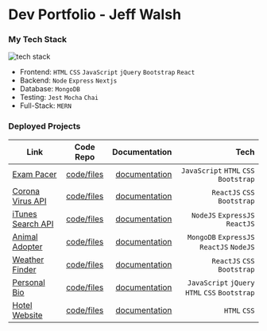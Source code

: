 
# Dev Portfolio - Jeff Walsh

### My Tech Stack
![tech stack](jeffpwalsh/techlogos.JPG)
 - Frontend: `HTML` `CSS` `JavaScript` `jQuery` `Bootstrap` `React`
 - Backend: `Node` `Express` `Nextjs`
 - Database: `MongoDB`
 - Testing: `Jest` `Mocha` `Chai`
 - Full-Stack: `MERN`
 
### Deployed Projects 

 | Link        | Code Repo      | Documentation | Tech     |
| ------------- |:-------------:| ------------:| ---------:|
| [Exam Pacer](http://exam.pacer.jeffwalsh.co.za/)| [code/files](https://github.com/jeffpwalsh/exam-pacer) | [documentation](https://github.com/jeffpwalsh/exam-pacer/blob/master/README.md) | `JavaScript` `HTML` `CSS` `Bootstrap`
| [Corona Virus API](https://jeffpwalsh-corona-virus-api.herokuapp.com/)| [code/files](https://github.com/jeffpwalsh/corona-virus-api) | [documentation](https://github.com/jeffpwalsh/corona-virus-api/blob/master/README.md) | `ReactJS` `CSS` `Bootstrap`
| [iTunes Search API](https://guarded-tor-84227.herokuapp.com/)| [code/files](https://github.com/jeffpwalsh/iTunes-Search-API) | [documentation](https://github.com/jeffpwalsh/iTunes-Search-API/blob/master/README.md) | `NodeJS` `ExpressJS` `ReactJS`
| [Animal Adopter](https://animal-adopter.herokuapp.com/)| [code/files](https://github.com/jeffpwalsh/animal-adopter) | [documentation](https://github.com/jeffpwalsh/animal-adopter/blob/master/README.md) | `MongoDB` `ExpressJS` `ReactJS` `NodeJS`
| [Weather Finder](https://jeffpwalsh-weather-finder.herokuapp.com/)| [code/files](https://github.com/jeffpwalsh/weather-finder) | [documentation](https://github.com/jeffpwalsh/weather-finder/blob/master/README.md) | `ReactJS` `CSS` `Bootstrap` 
| [Personal Bio](https://jeffpwalsh.github.io/bio/)| [code/files](https://github.com/jeffpwalsh/bio) | [documentation](https://github.com/jeffpwalsh/bio/blob/master/README.md) | `JavaScript` `jQuery` `HTML` `CSS` `Bootstrap` 
| [Hotel Website](https://jeffpwalsh.github.io/hotel-website/index.html)| [code/files](https://github.com/jeffpwalsh/hotel-website) | [documentation](https://github.com/jeffpwalsh/hotel-website/blob/master/README.md) | `HTML` `CSS`

 
 




  
 
 
  
 
 
